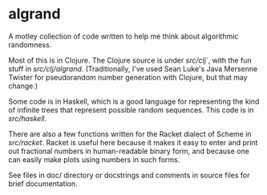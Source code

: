 # algrand
A motley collection of code written to help me think about algorithmic
randomness.

Most of this is in Clojure. The Clojure source is under *src/clj*`, with
the fun stuff in *src/clj/algrand*.  (Traditionally, I've used Sean
Luke's Java Mersenne Twister for pseudorandom number generation with
Clojure, but that may change.)

Some code is in Haskell, which is a good language for representing the
kind of infinite trees that represent possible random sequences.  This
code is in *src/haskell*.

There are also a few functions written for the Racket dialect of Scheme
in *src/racket*.  Racket is useful here because it makes it easy to
enter and print out fractional numbers in human-readable binary form,
and because one can easily make plots using numbers in such forms.

See files in doc/ directory or docstrings and comments in source files
for brief documentation.
